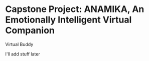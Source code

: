 # Capstone Project: ANAMIKA, An Emotionally Intelligent Virtual Companion
Virtual Buddy

I'll add stuff later
